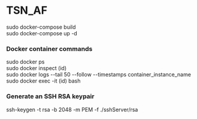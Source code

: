 # TSN_AF

sudo docker-compose build  
sudo docker-compose up -d  

### Docker container commands

sudo docker ps  
sudo docker inspect (id)  
sudo docker logs --tail 50 --follow --timestamps container_instance_name
sudo docker exec -it (id) bash

### Generate an SSH RSA keypair 

ssh-keygen -t rsa -b 2048 -m PEM -f ./sshServer/rsa

